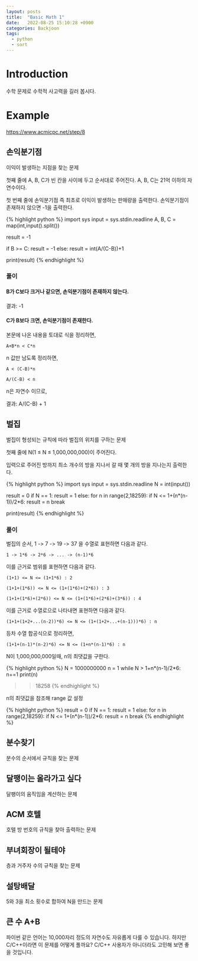 ```yaml
---
layout: posts
title:  "Basic Math 1"
date:   2022-08-25 15:10:28 +0900
categories: Backjoon
tags:
  - python
  - sort
---
```


# Introduction

수학 문제로 수학적 사고력을 길러 봅시다.

# Example
https://www.acmicpc.net/step/8

## 손익분기점

이익이 발생하는 지점을 찾는 문제

첫째 줄에 A, B, C가 빈 칸을 사이에 두고 순서대로 주어진다. A, B, C는 21억 이하의 자연수이다.

첫 번째 줄에 손익분기점 즉 최초로 이익이 발생하는 판매량을 출력한다. 손익분기점이 존재하지 않으면 -1을 출력한다.

{% highlight python %}
import sys
input = sys.stdin.readline
A, B, C = map(int,input().split())

result = -1

if B >= C:
  result = -1
else:
  result = int(A/(C-B))+1

print(result)
{% endhighlight %}

### 풀이

#### B가 C보다 크거나 같으면, 손익분기점이 존재하지 않는다.

결과: -1

#### C가 B보다 크면, 손익분기점이 존재한다.

본문에 나온 내용을 토대로 식을 정리하면,

`A+B*n < C*n`

n 값만 남도록 정리하면,

`A < (C-B)*n`

`A/(C-B) < n`

n은 자연수 이므로,

결과: A/(C-B) + 1

## 벌집

벌집이 형성되는 규칙에 따라 벌집의 위치를 구하는 문제

첫째 줄에 N(1 ≤ N ≤ 1,000,000,000)이 주어진다.

입력으로 주어진 방까지 최소 개수의 방을 지나서 갈 때 몇 개의 방을 지나는지 출력한다.

{% highlight python %}
import sys
input = sys.stdin.readline
N = int(input())

result = 0
if N == 1:
  result = 1
else:
  for n in range(2,18259):
    if N <= 1+(n*(n-1))/2*6:
      result = n
      break

print(result)
{% endhighlight %}

### 풀이

벌집의 순서, 1 -> 7 -> 19 -> 37 을 수열로 표현하면 다음과 같다.

`1 -> 1*6 -> 2*6 -> ... -> (n-1)*6 `

이를 근거로 범위를 표현하면 다음과 같다.

`(1+1) <= N <= (1+1*6) : 2`

`(1+1+(1*6)) <= N <= (1+(1*6)+(2*6)) : 3`

`(1+1+(1*6)+(2*6)) <= N <= (1+(1*6)+(2*6)+(3*6)) : 4`

이를 근거로 수열로으로 나타내면 표현하면 다음과 같다.

`(1+1+(1+2+...(n-2))*6) <= N <= (1+(1+2+...+(n-1)))*6) : n`

등차 수열 합공식으로 정리하면,

`(1+1+(n-1)*(n-2)*6) <= N <= (1+n*(n-1)*6) : n`

N이 1,000,000,000일때, n의 최댓값을 구한다.

{% highlight python %}
N = 1000000000
n = 1
while N > 1+n*(n-1)/2*6:
  n+=1
print(n)
>> 18258
{% endhighlight %}

n의 최댓값을 참조해 range 값 설정

{% highlight python %}
result = 0
if N == 1:
  result = 1
else:
  for n in range(2,18259):
    if N <= 1+(n*(n-1))/2*6:
      result = n
      break
{% endhighlight %}

## 분수찾기

분수의 순서에서 규칙을 찾는 문제

## 달팽이는 올라가고 싶다

달팽이의 움직임을 계산하는 문제

## ACM 호텔

호텔 방 번호의 규칙을 찾아 출력하는 문제

## 부녀회장이 될테야

층과 거주자 수의 규칙을 찾는 문제

## 설탕배달

5와 3을 최소 횟수로 합하여 N을 만드는 문제

## 큰 수 A+B

파이썬 같은 언어는 10,000자리 정도의 자연수도 자유롭게 다룰 수 있습니다. 하지만 C/C++이라면 이 문제를 어떻게 풀까요? C/C++ 사용자가 아니더라도 고민해 보면 좋을 것입니다.
